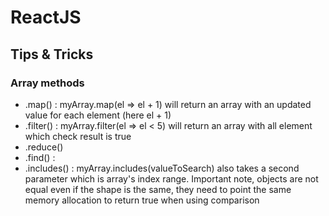 # ReactJS

## Tips & Tricks

### Array methods

* .map() : myArray.map(el => el + 1) will return an array with an updated value for each element (here el + 1)
* .filter() : myArray.filter(el => el < 5) will return an array with all element which check result is true
* .reduce()
* .find() :
* .includes() : myArray.includes(valueToSearch) also takes a second parameter which is array's index range. Important
  note, objects are not equal even if the shape is the same, they need to point the same memory allocation to return
  true when using comparison